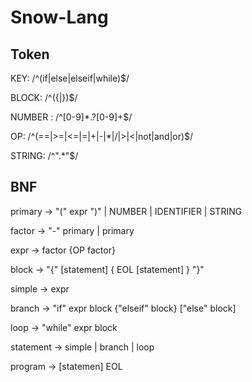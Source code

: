 # Snow-Lang

## Token

KEY:     /^(if|else|elseif|while)$/

BLOCK:   /^({|})$/

NUMBER : /^[0-9]*\.?[0-9]+$/

OP:      /^(==|>=|<=|=|\+|-|\*|\/|>|<|not|and|or)$/

STRING: /^\".*\"$/

## BNF

primary -> "(" expr ")" | NUMBER | IDENTIFIER | STRING

factor -> "-" primary | primary

expr -> factor {OP factor}

block ->  "{" [statement] { EOL [statement] } "}" 

simple -> expr

branch -> "if" expr block {"elseif" block} ["else" block]

loop -> "while" expr block

statement -> simple | branch | loop

program -> [statemen] EOL